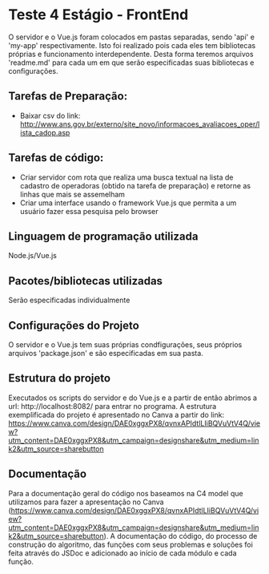 # Teste 4 Estágio - FrontEnd
O servidor e o Vue.js foram colocados em pastas separadas, sendo 'api' e 'my-app' respectivamente. Isto foi realizado pois cada eles tem bibliotecas próprias e funcionamento interdependente. Desta forma teremos arquivos 'readme.md' para cada um em que serão especificadas suas bibliotecas e configurações.

## Tarefas de Preparação:
* Baixar csv do link: http://www.ans.gov.br/externo/site_novo/informacoes_avaliacoes_oper/lista_cadop.asp

## Tarefas de código:
* Criar servidor com rota que realiza uma busca textual na lista de cadastro de operadoras (obtido na tarefa de preparação) e retorne as linhas que mais se assemelham
* Criar uma interface usando o framework Vue.js que permita a um usuário fazer essa pesquisa pelo browser

## Linguagem de programação utilizada
Node.js/Vue.js

## Pacotes/bibliotecas utilizadas
Serão especificadas individualmente

## Configurações do Projeto
O servidor e o Vue.js tem suas próprias condfigurações, seus próprios arquivos 'package.json' e são especificadas em sua pasta.

## Estrutura do projeto
Executados os scripts do servidor e do Vue.js e a partir de então abrimos a url: http://localhost:8082/ para entrar no programa.
A estrutura exemplificada do projeto é apresentado no Canva a partir do link: https://www.canva.com/design/DAE0xggxPX8/qvnxAPIdtlLIiBQVuVtV4Q/view?utm_content=DAE0xggxPX8&utm_campaign=designshare&utm_medium=link2&utm_source=sharebutton

## Documentação
Para a documentação geral do código nos baseamos na C4 model que utilizamos para fazer a apresentação no Canva (https://www.canva.com/design/DAE0xggxPX8/qvnxAPIdtlLIiBQVuVtV4Q/view?utm_content=DAE0xggxPX8&utm_campaign=designshare&utm_medium=link2&utm_source=sharebutton). A documentação do código, do processo de construção do algoritmo, das funções com seus problemas e soluções foi feita através do JSDoc e adicionado ao início de cada módulo e cada função.